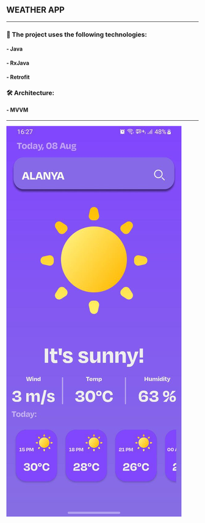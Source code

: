 
## WEATHER APP 
________________________________________
### 🚀 The project uses the following technologies: 
#### - Java
#### - RxJava 
#### - Retrofit 
### 🛠 Architecture: 
#### - MVVM

________________________________________
<img src="assets/android_screenshot_weather_test.jpg" alt="">


